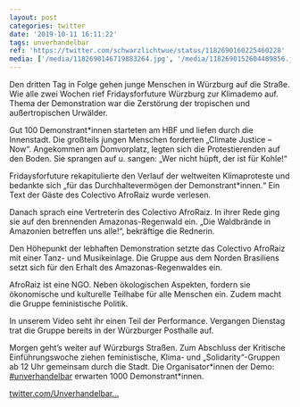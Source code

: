 ```yaml
---
layout: post
categories: twitter
date: '2019-10-11 16:11:22'
tags: unverhandelbar
ref: 'https://twitter.com/schwarzlichtwue/status/1182690160225460228'
media: ['/media/1182690146719883264.jpg', '/media/1182690152604409856.jpg', '/media/1182690163018944512.jpg', '/media/1182690174716784640.jpg', '/media/1182690183411568640.jpg', '/media/1182690364853047304.jpg']
---
```

Den dritten Tag in Folge gehen junge Menschen in Würzburg auf die Straße. Wie alle zwei Wochen rief Fridaysforfuture Würzburg zur Klimademo auf. Thema der Demonstration war die Zerstörung der tropischen und außertropischen Urwälder. 

Gut 100 Demonstrant\*innen starteten am HBF und liefen durch die Innenstadt. Die großteils jungen Menschen forderten „Climate Justice – Now“. Angekommen am Domvorplatz, legten sich die Protestierenden auf den Boden. Sie sprangen auf u. sangen: „Wer nicht hüpft, der ist für Kohle!“ 

Fridaysforfuture rekapitulierte den Verlauf der weltweiten Klimaproteste und bedankte sich „für das Durchhaltevermögen der Demonstrant\*innen.“ Ein Text der Gäste des Colectivo AfroRaiz wurde verlesen. 

Danach sprach eine Vertreterin des Colectivo AfroRaiz. In ihrer Rede ging sie auf den brennenden Amazonas-Regenwald ein. „Die Waldbrände in Amazonien betreffen uns alle!“, bekräftige die Rednerin.

Den Höhepunkt der lebhaften Demonstration setzte das Colectivo AfroRaiz mit einer Tanz- und Musikeinlage. Die Gruppe aus dem Norden Brasiliens setzt sich für den Erhalt des Amazonas-Regenwaldes ein.

AfroRaiz ist eine NGO. Neben ökologischen Aspekten, fordern sie ökonomische und kulturelle Teilhabe für alle Menschen ein. Zudem macht die Gruppe feministische Politik.

In unserem Video seht ihr einen Teil der Performance. Vergangen Dienstag trat die Gruppe bereits in der Würzburger Posthalle auf. 

Morgen geht’s weiter auf Würzburgs Straßen. Zum Abschluss der Kritische Einführungswoche ziehen feministische, Klima- und „Solidarity“-Gruppen ab 12 Uhr gemeinsam durch die Stadt. Die Organisator\*innen der Demo: [#unverhandelbar](/t/unverhandelbar) erwarten 1000 Demonstrant\*innen.

[twitter.com/Unverhandelbar…](https://twitter.com/Unverhandelbar1/status/1182683662770491392?s=19)